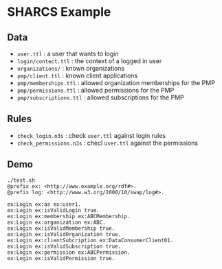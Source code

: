 # SHARCS Example

## Data

- `user.ttl` : a user that wants to login
- `login/contect.ttl` : the context of a logged in user
- `organizations/` : known organizations
- `pmp/client.ttl` : known client applications
- `pmp/memberships.ttl` : allowed organization memberships for the PMP
- `pmp/permissions.ttl` : allowed permissions for the PMP
- `pmp/subscriptions.ttl` : allowed subscriptions for the PMP

## Rules

- `check_login.n3s` : check `user.ttl` against login rules
- `check_permissions.n3s` : checl `user.ttl` against the permissions
  
## Demo

```
./test.sh
@prefix ex: <http://www.example.org/rdf#>.
@prefix log: <http://www.w3.org/2000/10/swap/log#>.

ex:Login ex:as ex:user1.
ex:Login ex:isValidLogin true.
ex:Login ex:membership ex:ABCMembership.
ex:Login ex:organization ex:ABC.
ex:Login ex:isValidMembership true.
ex:Login ex:isValidOrganization true.
ex:Login ex:clientSubcription ex:DataConsumerClient01.
ex:Login ex:isValidSubscription true.
ex:Login ex:permission ex:ABCPermission.
ex:Login ex:isValidPermission true.
```